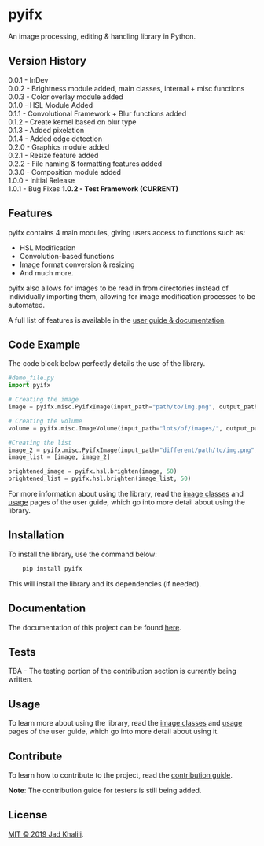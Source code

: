 # pyifx
An image processing, editing &amp; handling library in Python.

## Version History 
0.0.1 - InDev <br />
0.0.2 - Brightness module added, main classes, internal + misc functions <br />
0.0.3 - Color overlay module added <br />
0.1.0 - HSL Module Added <br />
0.1.1 - Convolutional Framework + Blur functions added <br />
0.1.2 - Create kernel based on blur type <br />
0.1.3 - Added pixelation <br />
0.1.4 - Added edge detection <br />
0.2.0 - Graphics module added <br />
0.2.1 - Resize feature added <br />
0.2.2 - File naming & formatting features added <br />
0.3.0 - Composition module added <br />
1.0.0 - Initial Release <br />
1.0.1 - Bug Fixes
<b>1.0.2 - Test Framework (CURRENT)</b> <br />

## Features
pyifx contains 4 main modules, giving users access to functions such as:
<ul>
	<li>HSL Modification</li>
	<li>Convolution-based functions</li>
	<li>Image format conversion & resizing</li>
	<li>And much more.</li>
</ul>

pyifx also allows for images to be read in from directories instead of individually importing them, allowing for image modification processes to be automated.

A full list of features is available in the [user guide & documentation](https://pyifx.readthedocs.io).

## Code Example
The code block below perfectly details the use of the library.

``` python
#demo_file.py
import pyifx

# Creating the image
image = pyifx.misc.PyifxImage(input_path="path/to/img.png", output_path="path/to/new_img.png")

# Creating the volume
volume = pyifx.misc.ImageVolume(input_path="lots/of/images/", output_path="lots/of/images/modified/", prefix="_")

#Creating the list
image_2 = pyifx.misc.PyifxImage(input_path="different/path/to/img.png", output_path="different/path/to/new_img.png")
image_list = [image, image_2]

brightened_image = pyifx.hsl.brighten(image, 50)
brightened_list = pyifx.hsl.brighten(image_list, 50)
```

For more information about using the library, read the [image classes](https://pyifx.readthedocs.io/en/latest/image_classes.html) and [usage](https://pyifx.readthedocs.io/en/latest/usage.html) pages of the user guide, which go into more detail about using the library.

## Installation

To install the library, use the command below:
```bash
	pip install pyifx
```

This will install the library and its dependencies (if needed).

## Documentation
The documentation of this project can be found [here](https://pyifx.readthedocs.io).


## Tests
TBA - The testing portion of the contribution section is currently being written.

## Usage
To learn more about using the library, read the [image classes](https://pyifx.readthedocs.io/en/latest/image_classes.html) and [usage](https://pyifx.readthedocs.io/en/latest/usage.html) pages of the user guide, which go into more detail about using it.

## Contribute
To learn how to contribute to the project, read the [contribution guide](https://pyifx.readthedocs.io/en/latest/contribution.html).

**Note**: The contribution guide for testers is still being added.

## License
[MIT © 2019 Jad Khalili](https://pyifx.readthedocs.io/en/latest/license.html).
